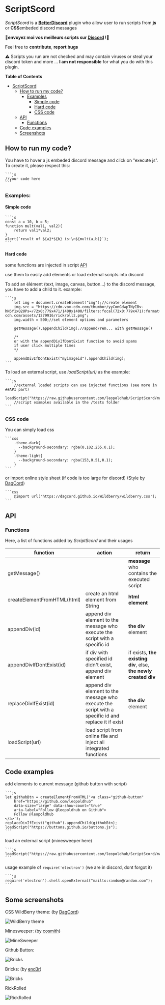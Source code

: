 
# ScriptScord
*ScriptScord* is a **[BetterDiscord](https://github.com/rauenzi/BetterDiscordApp/releases)** plugin who allow user to run scripts from **js** or **CSS**embeded discord messages

**📢envoyez moi vos meilleurs scripts sur [Discord](discord.gg/Tf52DJh) !📢**

Feel free to **contribute**, **report bugs**

⚠  Scripts you run are not checked and may contain viruses or steal your discord token and more ... **I am not responsible** for what you do with this plugin.

**Table of Contents**
* [ScriptScord](#scriptscord)
    * [How to run my code?](#how-to-run-my-code)
        * [Examples](#examples)
            * [Simple code](#simple-code)
            * [Hard code](#hard-code)
            * [CSS code](#css-code)
    * [API](#api)
        * [Functions](#functions)
    * [Code examples](code-examples)
    * [Screenshots](#some-screenshots)


## How to run my code?
You have to hover a js embeded discord message and click on "execute js".
To create it, please respect this:

    ```js
    //your code here
    ```
### Examples:

#### Simple code
    ```js
    const a = 10, b = 5;
    function mult(val1, val2){
        return val1*val2;
    }
    alert(`result of ${a}*${b} is:\n${mult(a,b)}`);
    ```
#### Hard code

some functions are injected in script [API](#functions)

use them to easily add elements or load external scripts into discord

To add an élément (text, image, canvas, button...) to the discord message, you have to add a child to it. example:

    ```js
        let img = document.createElement("img");//create element
        img.src = "https://cdn.vox-cdn.com/thumbor/yyConGdwpTNyIBv-hN5Y1xQ2UPs=/72x0:779x471/1400x1400/filters:focal(72x0:779x471):format(png)/cdn.vox-cdn.com/assets/1279916/rickroll2.png";
        img.width = 500;//set element options and parameters
        
        getMessage().appendChild(img);//append/rem... with getMessage()
        
        /*
        or with the appendDivIfDontExist function to avoid spams
        if user click multiple times
        */
        
        appendDivIfDontExist("myimageid").appendChild(img);
    ```
To load an external script, use *loadScript(url)* as the example:

    ```js
        //external loaded scripts can use injected functions (see more in ##API part)
        loadScript("https://raw.githubusercontent.com/leopoldhub/ScriptScord/master/tests/minesweeper.js");
        //script examples available in the /tests folder
    ```

### CSS code

You can simply load css

    ```css
        .theme-dark{
          --background-secondary: rgba(0,102,255,0.1);
        }
        .theme-light{
          --background-secondary: rgba(153,0,51,0.1);
        }
    ```

or import online style sheet (if code is too large for discord) (Style by [DagCord](https://github.com/DagCord/Wildberry))

    ```css
        @import url('https://dagcord.github.io/Wildberry/wildberry.css');
    ```

## API

### Functions

Here, a list of functions added by *ScriptScord* and their usages

|function|action|return|
|--|--|--|
|getMessage()||**message** who contains the executed script|
|createElementFromHTML(html)|create an html element from String|**html element**|
|appendDiv(id)|append div element to the message who execute the script with a specific id|**the div** element|
|appendDivIfDontExist(id)|if div with specified id didn't exist, append div element|if exists, **the existing div**, else, **the newly created div**|
|replaceDivIfExist(id)|append div element to the message who execute the script with a specific id and replace it if exist|**the div** element|
|loadScript(url)|load script from online file and inject all integrated functions|

## Code examples

add elements to current message (github button with script)

    ```js
    let githubBtn = createElementFromHTML('<a class="github-button" 
        href="https://github.com/leopoldhub" 
        data-size="large" data-show-count="true" 
        aria-label="Follow @leopoldhub on GitHub">
        Follow @leopoldhub
    </a>');
    replaceDivIfExist("github").appendChild(githubBtn);
    loadScript("https://buttons.github.io/buttons.js");
    ```

load an external script (minesweeper here)

    ```js
    loadScript("https://raw.githubusercontent.com/leopoldhub/ScriptScord/master/tests/minesweeper.js");
    ```
usage example of `require('electron')` (we are in discord, dont forgot it)

    ```js
    require('electron').shell.openExternal("mailto:random@random.com");
    ```

## Some screenshots

CSS WildBerry theme: (by [DagCord](https://github.com/DagCord/Wildberry))

![WildBerry theme](https://github.com/leopoldhub/ScriptScord/blob/master/screenshots/ScriptScordCSS.gif?raw=true)

Minesweeper: (by [cosmith](https://github.com/cosmith/minesweeper))

![MineSweeper](https://github.com/leopoldhub/ScriptScord/blob/master/screenshots/iFwARhBQQj.png?raw=true)

Github Button:

![Bricks](https://github.com/leopoldhub/ScriptScord/blob/master/screenshots/nQXxkaOdeo.png?raw=true)

Bricks: (by [end3r](https://github.com/end3r/Gamedev-Canvas-workshop/blob/gh-pages/lesson10.html))

![Bricks](https://github.com/leopoldhub/ScriptScord/blob/master/screenshots/YIyC8gtH0X.png?raw=true)

RickRolled

![RickRolled](https://github.com/leopoldhub/ScriptScord/blob/master/screenshots/Qtl1AJoO9v.png?raw=true)
